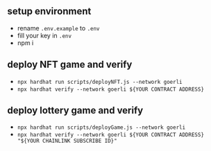 ## setup environment
- rename `.env.example` to `.env`
- fill your key in `.env`
- npm i

## deploy NFT game and verify
- `npx hardhat run scripts/deployNFT.js --network goerli`
- `npx hardhat verify --network goerli ${YOUR CONTRACT ADDRESS}`

## deploy lottery game and verify
- `npx hardhat run scripts/deployGame.js --network goerli`
- `npx hardhat verify --network goerli ${YOUR CONTRACT ADDRESS} "${YOUR CHAINLINK SUBSCRIBE ID}"`